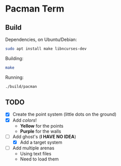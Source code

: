 # Pacman Term

## Build

Dependencies, on Ubuntu/Debian:
``` bash
sudo apt install make libncurses-dev
```

Building:
``` bash
make
```

Running:
``` bash
./build/pacman
```

## TODO

- [x] Create the point system (little dots on the ground)
- [x] Add *colors*!
    - **Yellow** for the points
    - **Purple** for the walls
- [ ] Add ghost's (**I HAVE NO IDEA**)
    - [x] Add a target system
- [ ] Add multiple arenas
    - Using text files
    - Need to load them
